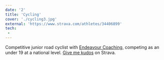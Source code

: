 ```yaml
---
date: '2'
title: 'Cycling'
cover: './cycling3.jpg'
external: 'https://www.strava.com/athletes/34406899'
tech:
 -
---
```


Competitive junior road cyclist with [Endeavour Coaching](https://endeavour-coaching.com.au/), competing as an under 19 at a national level. [Give me kudos](https://www.strava.com/athletes/34406899) on Strava.